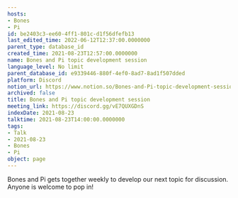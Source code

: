 ```yaml
---
hosts:
- Bones
- Pi
id: be2403c3-ee60-4ff1-801c-d1f56dfefb13
last_edited_time: 2022-06-12T12:37:00.0000000
parent_type: database_id
created_time: 2021-08-23T12:57:00.0000000
name: Bones and Pi topic development session
language_level: No limit
parent_database_id: e9339446-880f-4ef0-8ad7-8ad1f507dded
platform: Discord
notion_url: https://www.notion.so/Bones-and-Pi-topic-development-session-be2403c3ee604ff1801cd1f56dfefb13
archived: false
title: Bones and Pi topic development session
meeting_link: https://discord.gg/vE7QUXGDnS
indexDate: 2021-08-23
talktime: 2021-08-23T14:00:00.0000000
tags:
- Talk
- 2021-08-23
- Bones
- Pi
object: page
---
```


Bones and Pi gets together weekly to develop our next topic for discussion.
Anyone is welcome to pop in!










